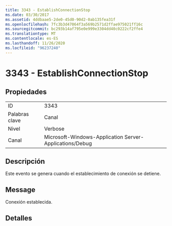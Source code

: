 ```yaml
---
title: 3343 - EstablishConnectionStop
ms.date: 03/30/2017
ms.assetid: 4ddbaae5-2de0-45d0-90d2-0ab135fea31f
ms.openlocfilehash: 7fc3b3d47064f3a569b2571d2ffae975021ff16c
ms.sourcegitcommit: bc293b14af795e0e999e3304dd40c0222cf2ffe4
ms.translationtype: MT
ms.contentlocale: es-ES
ms.lasthandoff: 11/26/2020
ms.locfileid: "96237240"
---
```

# <a name="3343---establishconnectionstop"></a>3343 - EstablishConnectionStop

## <a name="properties"></a>Propiedades  
  
|||  
|-|-|  
|ID|3343|  
|Palabras clave|Canal|  
|Nivel|Verbose|  
|Canal|Microsoft-Windows-Application Server-Applications/Debug|  
  
## <a name="description"></a>Descripción  

 Este evento se genera cuando el establecimiento de conexión se detiene.  
  
## <a name="message"></a>Message  

 Conexión establecida.  
  
## <a name="details"></a>Detalles
